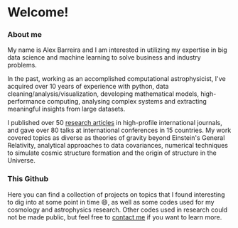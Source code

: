 # Welcome!

### About me

My name is Alex Barreira and I am interested in utilizing my expertise in big data science and machine learning to solve business and industry problems. 

In the past, working as an accomplished computational astrophysicist, I've acquired over 10 years of experience with python, data cleaning/analysis/visualization, developing mathematical models, high-performance computing, analysing complex systems and extracting meaningful insights from large datasets. 

I published over 50 [research articles](https://inspirehep.net/authors/1274022?ui-citation-summary=true) in high-profile international journals, and gave over 80 talks at international conferences in 15 countries. My work covered topics as diverse as theories of gravity beyond Einstein's General Relativity, analytical approaches to data covariances, numerical techniques to simulate cosmic structure formation and the origin of structure in the Universe.

### This Github
Here you can find a collection of projects on topics that I found interesting to dig into at some point in time :smile:, as well as some codes used for my cosmology and astrophysics research. Other codes used in research could not be made public, but feel free to [contact me](https://www.linkedin.com/in/alexandre-barreira-367b68136/) if you want to learn more.
